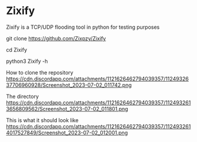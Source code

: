 # Zixify
Zixify is a TCP/UDP flooding tool in python for testing purposes



git clone https://github.com/Zixpzy/Zixify


cd Zixify


python3 Zixify -h


How to clone the repository
https://cdn.discordapp.com/attachments/1121626462794039357/1124932637706960928/Screenshot_2023-07-02_011742.png


The directory
https://cdn.discordapp.com/attachments/1121626462794039357/1124932613656809562/Screenshot_2023-07-02_011801.png


This is what it should look like
https://cdn.discordapp.com/attachments/1121626462794039357/1124932614017527849/Screenshot_2023-07-02_012001.png
